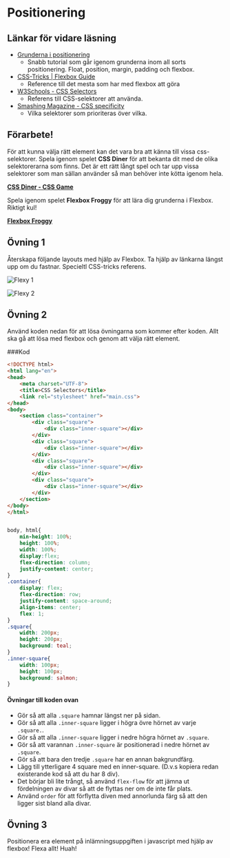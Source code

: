 # Positionering

## Länkar för vidare läsning

* [Grunderna i positionering](http://learnlayout.com/)
    - Snabb tutorial som går igenom grunderna inom all sorts positionering. Float, position, margin, padding och flexbox.
* [CSS-Tricks | Flexbox Guide](https://css-tricks.com/snippets/css/a-guide-to-flexbox/)
    - Reference till det mesta som har med flexbox att göra
* [W3Schools - CSS Selectors](http://www.w3schools.com/cssref/css_selectors.asp)
    - Referens till CSS-selektorer att använda.
* [Smashing Magazine - CSS specificity](https://www.smashingmagazine.com/2007/07/css-specificity-things-you-should-know/)
    - Vilka selektorer som prioriteras över vilka.


## Förarbete!

För att kunna välja rätt element kan det vara bra att känna till vissa css-selektorer. Spela igenom spelet **CSS Diner** för att bekanta dit med de olika selektorerarna som finns. Det är ett rätt långt spel och tar upp vissa selektorer som man sällan använder så man behöver inte kötta igenom hela.

**[CSS Diner - CSS Game](https://flukeout.github.io/)**

Spela igenom spelet **Flexbox Froggy** för att lära dig grunderna i Flexbox. Riktigt kul!

**[Flexbox Froggy](http://flexboxfroggy.com/)**


## Övning 1

Återskapa följande layouts med hjälp av Flexbox. Ta hjälp av länkarna längst upp om du fastnar. Specieltl CSS-tricks referens.

![Flexy 1](http://i.imgur.com/19wiJL9.png)

![Flexy 2](http://i.imgur.com/8a8jiN2.png)


## Övning 2

Använd koden nedan för att lösa övningarna som kommer efter koden. Allt ska gå att lösa med flexbox och genom att välja rätt element.

###Kod

```html
<!DOCTYPE html>
<html lang="en">
<head>
    <meta charset="UTF-8">
    <title>CSS Selectors</title>
    <link rel="stylesheet" href="main.css">
</head>
<body>
    <section class="container">
        <div class="square">
            <div class="inner-square"></div>
        </div>
        <div class="square">
            <div class="inner-square"></div>
        </div>
        <div class="square">
            <div class="inner-square"></div>
        </div>
        <div class="square">
            <div class="inner-square"></div>
        </div>
    </section>  
</body>
</html>
```

```css

body, html{
    min-height: 100%;
    height: 100%;
    width: 100%;
    display:flex;
    flex-direction: column;
    justify-content: center;
}
.container{
    display: flex;
    flex-direction: row;
    justify-content: space-around;
    align-items: center;
    flex: 1;
}
.square{
    width: 200px;
    height: 200px;
    background: teal;
}
.inner-square{
    width: 100px;
    height: 100px;
    background: salmon;
}
```

#### Övningar till koden ovan

* Gör så att alla `.square` hamnar längst ner på sidan.
* Gör så att alla `.inner-square` ligger i högra övre hörnet av varje `.square.`.
* Gör så att alla `.inner-square` ligger i nedre högra hörnet av `.square`.
* Gör så att varannan `.inner-square` är positionerad i nedre hörnet av `.square`.
* Gör så att bara den tredje `.square` har en annan bakgrundfärg.
* Lägg till ytterligare 4 square med en inner-square. (D.v.s kopiera redan existerande kod så att du har 8 div).
* Det börjar bli lite trångt, så använd `flex-flow` för att jämna ut fördelningen av divar så att de flyttas ner om de inte får plats.
* Använd `order` för att förflytta diven med annorlunda färg så att den ligger sist bland alla divar.

## Övning 3

Positionera era element på inlämningsuppgiften i javascript med hjälp av flexbox! Flexa allt! Huah!